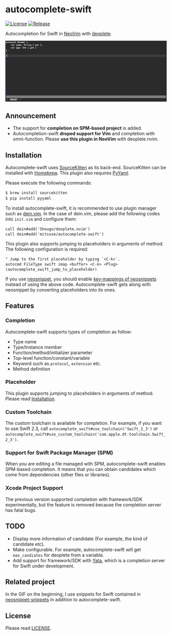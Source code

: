 # autocomplete-swift

[![License][license-badge]][license]
[![Release][release-badge]][release]

Autocompletion for Swift in [NeoVim][web-neovim] with [deoplete][github-deoplete].

![completion-gif](/_images/completion.gif)


## Announcement

- The support for **completion on SPM-based project** is added.
- Autocompletion-swift **droped support for Vim** and completion with omni-function.
Please **use this plugin in NeoVim** with deoplete.nvim.


## Installation

Autocomplete-swift uses [SourceKitten][github-sourcekitten] as its back-end.
SourceKitten can be installed with [Homebrew][github-homebrew].
This plugin also requires [PyYaml][web-pyyaml].

Please execute the following commands:

```bash
$ brew install sourcekitten
$ pip install pyyaml
```

To install autocomplete-swift,
it is recommended to use plugin manager such as [dein.vim][github-dein].
In the case of dein.vim, please add the following codes into `init.vim` and configure them:

```vim
call dein#add('Shougo/deoplete.nvim')
call dein#add('mitsuse/autocomplete-swift')
```

This plugin also supports jumping to placeholders in arguments of method.
The following configuration is required:

```vim
" Jump to the first placeholder by typing `<C-k>`.
autocmd FileType swift imap <buffer> <C-k> <Plug>(autocomplete_swift_jump_to_placeholder)
```

If you use [neosnippet][github-neosnippet],
you should enable [key-mappings of neosnippets][github-neosnippet-config] instead of using the above code.
Autocomplete-swift gets along with neosnippet by converting placeholders into its ones.


## Features

### Completion

Autocomplete-swift supports types of completion as follow:

- Type name
- Type/Instance member
- Function/method/initializer parameter
- Top-level function/constant/variable
- Keyword such as `protocol`, `extension` etc.
- Method definition


### Placeholder

This plugin supports jumping to placeholders in arguments of method.
Please read [Installation](#installation).


### Custom Toolchain

The custom toolchain is available for completion.
For example, if you want to use Swift 2.3, 
call `autocomplete_swift#use_toolchain('Swift_2_3')` or
`autocomplete_swift#use_custom_toolchain('com.apple.dt.toolchain.Swift_2_3')`.


### Support for Swift Package Manager (SPM)

When you are editing a file managed with SPM, autocomplete-swift enables SPM-based completion.
It means that you can obtain candidates which come from dependencies (other files or libraries).


### Xcode Project Support

The previous version supported completion with framework/SDK experimentally,
but the feature is removed because the completion server has fatal bugs.


## TODO

- Display more information of candidate (For example, the kind of candidate etc).
- Make configurable. For example, autocomplete-swift will get `max_candiates` for deoplete from a variable.
- Add support for framework/SDK with [Yata][github-yata], which is a completion server for Swift under development.


## Related project

In the GIF on the beginning,
I use snippets for Swift contained in [neosnippet-snippets][github-neosnippet-snippets]
in addition to autocomplete-swift.


## License

Please read [LICENSE][license].

[license-badge]: https://img.shields.io/badge/license-MIT-yellowgreen.svg?style=flat-square
[license]: LICENSE
[release-badge]: https://img.shields.io/github/tag/mitsuse/autocomplete-swift.svg?style=flat-square
[release]: https://github.com/mitsuse/autocomplete-swift/releases
[github-sourcekitten]: https://github.com/jpsim/SourceKitten
[github-sourcekittendaemon]: https://github.com/terhechte/SourceKittenDaemon
[github-homebrew]: https://github.com/Homebrew/homebrew-core
[github-neosnippet]: https://github.com/Shougo/neosnippet.vim
[github-neosnippet-config]: https://github.com/Shougo/neosnippet.vim#configuration
[github-neosnippet-snippets]: https://github.com/Shougo/neosnippet-snippets
[github-deoplete]: https://github.com/Shougo/deoplete.nvim
[github-dein]: https://github.com/Shougo/dein.vim
[github-yata]: https://github.com/mitsuse/yata
[web-neovim]: https://neovim.io/
[web-pyyaml]: http://pyyaml.org/
